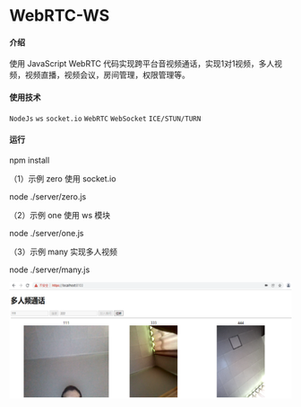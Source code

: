 # WebRTC-WS

#### 介绍

使用 JavaScript WebRTC 代码实现跨平台音视频通话，实现1对1视频，多人视频，视频直播，视频会议，房间管理，权限管理等。

#### 使用技术

`NodeJs` `ws` `socket.io` `WebRTC` `WebSocket` `ICE/STUN/TURN`

#### 运行

npm install

（1）示例 zero 使用 socket.io

node ./server/zero.js

（2）示例 one 使用 ws 模块

node ./server/one.js

（3）示例 many 实现多人视频

node ./server/many.js

![效果图](example/many/1.png "效果图")